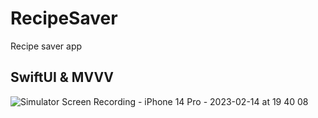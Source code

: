 # RecipeSaver
Recipe saver app
## SwiftUI & MVVV
![Simulator Screen Recording - iPhone 14 Pro - 2023-02-14 at 19 40 08](https://user-images.githubusercontent.com/80280986/218800832-2c9fd73f-1ebe-4d76-bb33-00fa8115c125.gif)
